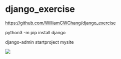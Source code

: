 # django_exercise


https://github.com/WilliamCWChang/django_exercise



python3 -m pip install django

django-admin startproject mysite

![](https://i.imgur.com/9quiV32.png)
